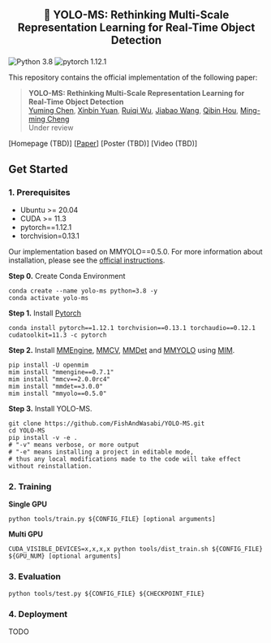 ## <p align=center> 💪 YOLO-MS: Rethinking Multi-Scale Representation Learning for Real-Time Object Detection </p>

![Python 3.8](https://img.shields.io/badge/python-3.8-g) ![pytorch 1.12.1](https://img.shields.io/badge/pytorch-1.12.0-blue.svg)

This repository contains the official implementation of the following paper:

> **YOLO-MS: Rethinking Multi-Scale Representation Learning for Real-Time Object Detection**<br/>
> [Yuming Chen](https://www.fishworld.site), [Xinbin Yuan](https://github.com/yuanxinbin), [Ruiqi Wu](https://scholar.google.com/citations?user=0ooNdgUAAAAJ&hl=en), [Jiabao Wang](https://scholar.google.co.uk/citations?hl=en&user=S9ErhhEAAAAJ), [Qibin Hou](https://houqb.github.io/), [Ming-ming Cheng](https://mmcheng.net)<br/>
> Under review

\[Homepage (TBD)\]
\[[Paper](https://arxiv.org/abs/2308.05480)]
\[Poster (TBD)\]
\[Video (TBD)\]





## Get Started

### 1. Prerequisites

- Ubuntu >= 20.04
- CUDA >= 11.3
- pytorch==1.12.1
- torchvision=0.13.1

Our implementation based on MMYOLO==0.5.0. For more information about installation, please see the [official instructions](https://mmyolo.readthedocs.io/en/latest/).


**Step 0.** Create Conda Environment

```shell
conda create --name yolo-ms python=3.8 -y
conda activate yolo-ms
```

**Step 1.** Install [Pytorch](https://pytorch.org)

```shell
conda install pytorch==1.12.1 torchvision==0.13.1 torchaudio==0.12.1 cudatoolkit=11.3 -c pytorch
```

**Step 2.** Install [MMEngine](https://github.com/open-mmlab/mmengine), [MMCV](https://github.com/open-mmlab/mmcv), [MMDet](https://github.com/open-mmlab/mmdet) and [MMYOLO](https://github.com/open-mmlab/mmyolo) using [MIM](https://github.com/open-mmlab/mim).

```shell
pip install -U openmim
mim install "mmengine==0.7.1"
mim install "mmcv==2.0.0rc4"
mim install "mmdet==3.0.0"
mim install "mmyolo==0.5.0"
```

**Step 3.** Install YOLO-MS.

```shell
git clone https://github.com/FishAndWasabi/YOLO-MS.git
cd YOLO-MS
pip install -v -e .
# "-v" means verbose, or more output
# "-e" means installing a project in editable mode,
# thus any local modifications made to the code will take effect without reinstallation.
```

### 2. Training

**Single GPU**

```shell
python tools/train.py ${CONFIG_FILE} [optional arguments]
```

**Multi GPU**

```shell
CUDA_VISIBLE_DEVICES=x,x,x,x python tools/dist_train.sh ${CONFIG_FILE} ${GPU_NUM} [optional arguments]
```

### 3. Evaluation

```shell
python tools/test.py ${CONFIG_FILE} ${CHECKPOINT_FILE}
```


### 4. Deployment

TODO
